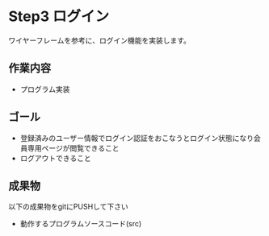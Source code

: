 # Step3 ログイン

ワイヤーフレームを参考に、ログイン機能を実装します。

## 作業内容

* プログラム実装

## ゴール

* 登録済みのユーザー情報でログイン認証をおこなうとログイン状態になり会員専用ページが閲覧できること
* ログアウトできること

## 成果物

以下の成果物をgitにPUSHして下さい

* 動作するプログラムソースコード(src)
